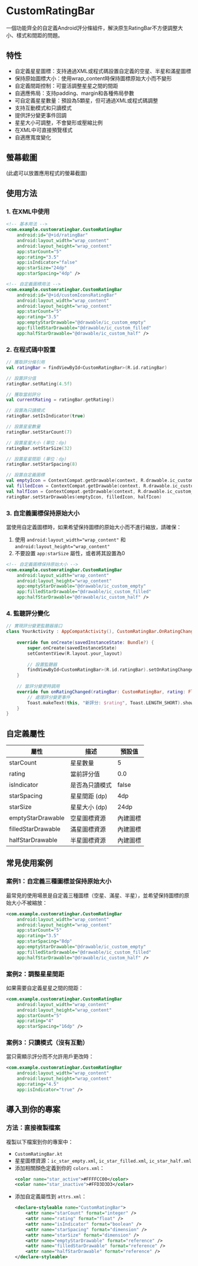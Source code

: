 # CustomRatingBar

一個功能齊全的自定義Android評分條組件，解決原生RatingBar不方便調整大小、樣式和間距的問題。

## 特性

- 自定義星星圖標：支持通過XML或程式碼設置自定義的空星、半星和滿星圖標
- 保持原始圖標大小：使用wrap_content時保持圖標原始大小而不變形
- 自定義間距控制：可靈活調整星星之間的間距
- 自適應佈局：支持padding、margin和各種佈局參數
- 可自定義星星數量：預設為5顆星，但可通過XML或程式碼調整
- 支持互動模式和只讀模式
- 提供評分變更事件回調
- 星星大小可調整，不會變形或壓縮比例
- 在XML中可直接預覽樣式
- 自適應寬度變化

## 螢幕截圖

(此處可以放置應用程式的螢幕截圖)

## 使用方法

### 1. 在XML中使用

```xml
<!-- 基本用法 -->
<com.example.customratingbar.CustomRatingBar
    android:id="@+id/ratingBar"
    android:layout_width="wrap_content"
    android:layout_height="wrap_content"
    app:starCount="5"
    app:rating="3.5"
    app:isIndicator="false"
    app:starSize="24dp"
    app:starSpacing="4dp" />

<!-- 自定義圖標用法 -->
<com.example.customratingbar.CustomRatingBar
    android:id="@+id/customIconsRatingBar"
    android:layout_width="wrap_content"
    android:layout_height="wrap_content"
    app:starCount="5"
    app:rating="3.5"
    app:emptyStarDrawable="@drawable/ic_custom_empty"
    app:filledStarDrawable="@drawable/ic_custom_filled"
    app:halfStarDrawable="@drawable/ic_custom_half" />
```

### 2. 在程式碼中設置

```kotlin
// 獲取評分條引用
val ratingBar = findViewById<CustomRatingBar>(R.id.ratingBar)

// 設置評分值
ratingBar.setRating(4.5f)

// 獲取當前評分
val currentRating = ratingBar.getRating()

// 設置為只讀模式
ratingBar.setIsIndicator(true)

// 設置星星數量
ratingBar.setStarCount(7)

// 設置星星大小 (單位：dp)
ratingBar.setStarSize(32)

// 設置星星間距 (單位：dp)
ratingBar.setStarSpacing(8)

// 設置自定義圖標
val emptyIcon = ContextCompat.getDrawable(context, R.drawable.ic_custom_empty)
val filledIcon = ContextCompat.getDrawable(context, R.drawable.ic_custom_filled)
val halfIcon = ContextCompat.getDrawable(context, R.drawable.ic_custom_half)
ratingBar.setStarDrawables(emptyIcon, filledIcon, halfIcon)
```

### 3. 自定義圖標保持原始大小

當使用自定義圖標時，如果希望保持圖標的原始大小而不進行縮放，請確保：
1. 使用 `android:layout_width="wrap_content"` 和 `android:layout_height="wrap_content"`
2. 不要設置 `app:starSize` 屬性，或者將其設置為0

```xml
<!-- 自定義圖標保持原始大小 -->
<com.example.customratingbar.CustomRatingBar
    android:layout_width="wrap_content"
    android:layout_height="wrap_content"
    app:emptyStarDrawable="@drawable/ic_custom_empty"
    app:filledStarDrawable="@drawable/ic_custom_filled"
    app:halfStarDrawable="@drawable/ic_custom_half" />
```

### 4. 監聽評分變化

```kotlin
// 實現評分變更監聽器接口
class YourActivity : AppCompatActivity(), CustomRatingBar.OnRatingChangeListener {
    
    override fun onCreate(savedInstanceState: Bundle?) {
        super.onCreate(savedInstanceState)
        setContentView(R.layout.your_layout)
        
        // 設置監聽器
        findViewById<CustomRatingBar>(R.id.ratingBar).setOnRatingChangeListener(this)
    }
    
    // 當評分變更時調用
    override fun onRatingChanged(ratingBar: CustomRatingBar, rating: Float) {
        // 處理評分變更事件
        Toast.makeText(this, "新評分: $rating", Toast.LENGTH_SHORT).show()
    }
}
```

## 自定義屬性

| 屬性 | 描述 | 預設值 |
|------|------|-------|
| starCount | 星星數量 | 5 |
| rating | 當前評分值 | 0.0 |
| isIndicator | 是否為只讀模式 | false |
| starSpacing | 星星間距 (dp) | 4dp |
| starSize | 星星大小 (dp) | 24dp |
| emptyStarDrawable | 空星圖標資源 | 內建圖標 |
| filledStarDrawable | 滿星圖標資源 | 內建圖標 |
| halfStarDrawable | 半星圖標資源 | 內建圖標 |

## 常見使用案例

### 案例1：自定義三種圖標並保持原始大小
最常見的使用場景是自定義三種圖標（空星、滿星、半星），並希望保持圖標的原始大小不被縮放：

```xml
<com.example.customratingbar.CustomRatingBar
    android:layout_width="wrap_content"
    android:layout_height="wrap_content"
    app:starCount="5"
    app:rating="3.5"
    app:starSpacing="8dp"
    app:emptyStarDrawable="@drawable/ic_custom_empty"
    app:filledStarDrawable="@drawable/ic_custom_filled"
    app:halfStarDrawable="@drawable/ic_custom_half" />
```

### 案例2：調整星星間距
如果需要自定義星星之間的間距：

```xml
<com.example.customratingbar.CustomRatingBar
    android:layout_width="wrap_content"
    android:layout_height="wrap_content"
    app:starCount="5"
    app:rating="4"
    app:starSpacing="16dp" />
```

### 案例3：只讀模式（沒有互動）
當只需顯示評分而不允許用戶更改時：

```xml
<com.example.customratingbar.CustomRatingBar
    android:layout_width="wrap_content"
    android:layout_height="wrap_content"
    app:rating="4.5"
    app:isIndicator="true" />
```

## 導入到你的專案

### 方法：直接複製檔案

複製以下檔案到你的專案中：
   - `CustomRatingBar.kt`
   - 星星圖標資源：`ic_star_empty.xml`, `ic_star_filled.xml`, `ic_star_half.xml`
   - 添加相關顏色定義到你的 `colors.xml`：
     ```xml
     <color name="star_active">#FFFFCC00</color>
     <color name="star_inactive">#FFD3D3D3</color>
     ```
   - 添加自定義屬性到 `attrs.xml`：
     ```xml
     <declare-styleable name="CustomRatingBar">
         <attr name="starCount" format="integer" />
         <attr name="rating" format="float" />
         <attr name="isIndicator" format="boolean" />
         <attr name="starSpacing" format="dimension" />
         <attr name="starSize" format="dimension" />
         <attr name="emptyStarDrawable" format="reference" />
         <attr name="filledStarDrawable" format="reference" />
         <attr name="halfStarDrawable" format="reference" />
     </declare-styleable>
     ```